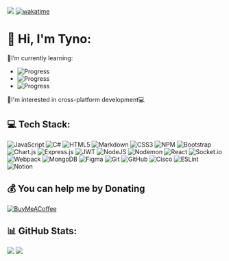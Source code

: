 <!--[![](https://visitcount.itsvg.in/api?id=Doriim&icon=0&color=1)](https://visitcount.itsvg.in) -->
![](https://komarev.com/ghpvc/?username=Doriim&color=blue&style=flat&abbreviated=true)
[![wakatime](https://wakatime.com/badge/user/e777282a-606b-4acb-bb01-dc1e480244fb.svg)](https://wakatime.com/@e777282a-606b-4acb-bb01-dc1e480244fb)

# 💫 Hi, I'm Tyno: 
🌱I’m currently learning: 
- ![Progress](https://progress-bar.dev/1/?title=React)
- ![Progress](https://progress-bar.dev/52/?title=Javascript)
- ![Progress](https://progress-bar.dev/80/?title=Nodejs)

📱I'm interested in cross-platform development💻

## 💻 Tech Stack:
![JavaScript](https://img.shields.io/badge/javascript-%23323330.svg?style=for-the-badge&logo=javascript&logoColor=%23F7DF1E) 
![C#](https://img.shields.io/badge/c%23-%23239120.svg?style=for-the-badge&logo=csharp&logoColor=white) 
![HTML5](https://img.shields.io/badge/html5-%23E34F26.svg?style=for-the-badge&logo=html5&logoColor=white) 
![Markdown](https://img.shields.io/badge/markdown-%23000000.svg?style=for-the-badge&logo=markdown&logoColor=white) 
![CSS3](https://img.shields.io/badge/css3-%231572B6.svg?style=for-the-badge&logo=css3&logoColor=white) 
![NPM](https://img.shields.io/badge/NPM-%23CB3837.svg?style=for-the-badge&logo=npm&logoColor=white) 
![Bootstrap](https://img.shields.io/badge/bootstrap-%238511FA.svg?style=for-the-badge&logo=bootstrap&logoColor=white) <br>
![Chart.js](https://img.shields.io/badge/chart.js-F5788D.svg?style=for-the-badge&logo=chart.js&logoColor=white) 
![Express.js](https://img.shields.io/badge/express.js-%23404d59.svg?style=for-the-badge&logo=express&logoColor=%2361DAFB) 
![JWT](https://img.shields.io/badge/JWT-black?style=for-the-badge&logo=JSON%20web%20tokens) 
![NodeJS](https://img.shields.io/badge/node.js-6DA55F?style=for-the-badge&logo=node.js&logoColor=white) 
![Nodemon](https://img.shields.io/badge/NODEMON-%23323330.svg?style=for-the-badge&logo=nodemon&logoColor=%BBDEAD) 
![React](https://img.shields.io/badge/react-%2320232a.svg?style=for-the-badge&logo=react&logoColor=%2361DAFB) 
![Socket.io](https://img.shields.io/badge/Socket.io-black?style=for-the-badge&logo=socket.io&badgeColor=010101)<br>
![Webpack](https://img.shields.io/badge/webpack-%238DD6F9.svg?style=for-the-badge&logo=webpack&logoColor=black) 
![MongoDB](https://img.shields.io/badge/MongoDB-%234ea94b.svg?style=for-the-badge&logo=mongodb&logoColor=white) 
![Figma](https://img.shields.io/badge/figma-%23F24E1E.svg?style=for-the-badge&logo=figma&logoColor=white) 
![Git](https://img.shields.io/badge/git-%23F05033.svg?style=for-the-badge&logo=git&logoColor=white) 
![GitHub](https://img.shields.io/badge/github-%23121011.svg?style=for-the-badge&logo=github&logoColor=white) 
![Cisco](https://img.shields.io/badge/cisco-%23049fd9.svg?style=for-the-badge&logo=cisco&logoColor=black) 
![ESLint](https://img.shields.io/badge/ESLint-4B3263?style=for-the-badge&logo=eslint&logoColor=white) 
![Notion](https://img.shields.io/badge/Notion-%23000000.svg?style=for-the-badge&logo=notion&logoColor=white)

## 💰 You can help me by Donating
[![BuyMeACoffee](https://img.shields.io/badge/Buy%20Me%20a%20Coffee-ffdd00?style=for-the-badge&logo=buy-me-a-coffee&logoColor=black)](https://buymeacoffee.com/Doriim) 
<!--
[![PayPal](https://img.shields.io/badge/PayPal-00457C?style=for-the-badge&logo=paypal&logoColor=white)](https://paypal.me/Doriim) [![Patreon](https://img.shields.io/badge/Patreon-F96854?style=for-the-badge&logo=patreon&logoColor=white)](https://patreon.com/Doriim) [![Ko-Fi](https://img.shields.io/badge/Ko--fi-F16061?style=for-the-badge&logo=ko-fi&logoColor=white)](https://ko-fi.com/Doriim) 
-->
## 📊 GitHub Stats:
![](https://github-readme-stats.vercel.app/api?username=Doriim&theme=dark&hide_border=true&include_all_commits=false&count_private=false)
![](https://github-readme-streak-stats.herokuapp.com/?user=Doriim&theme=dark&hide_border=true)<br/>
<!--![](https://github-readme-stats.vercel.app/api/top-langs/?username=Doriim&theme=dark&hide_border=true&include_all_commits=false&count_private=false&layout=compact)
## 🏆 GitHub Trophies
![](https://github-profile-trophy.vercel.app/?username=Doriim&theme=discord&no-frame=false&no-bg=true&margin-w=4)

### ✍️ Random Dev Quote
![](https://quotes-github-readme.vercel.app/api?type=horizontal&theme=dark)

### 🔝 Top Contributed Repo
![](https://github-contributor-stats.vercel.app/api?username=Doriim&limit=5&theme=radical&combine_all_yearly_contributions=true)
-->
<!--### 😂 Random Dev Meme
<img src='https://memer-new.vercel.app/' style="height: 400px;"/>
-->
